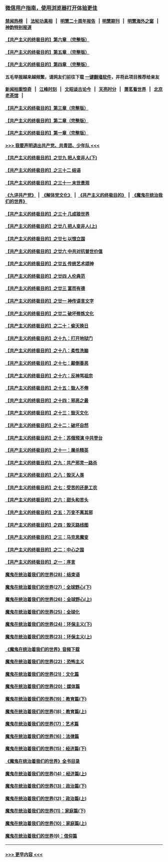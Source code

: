 ### [微信用户指南，使用浏览器打开体验更佳](https://github.com/gfw-breaker/banned-news1/blob/master/indexes/wechat-guide.md?t=0)
#### [禁闻热榜](热点新闻.md?t=0)  &nbsp;&nbsp;|&nbsp;&nbsp; [法轮功真相](https://github.com/gfw-breaker/truth/blob/master/README.md?t=0) &nbsp;&nbsp;|&nbsp;&nbsp; [明慧二十周年报告](https://github.com/gfw-breaker/mh-reports/blob/master/README.md?t=0) &nbsp;&nbsp;|&nbsp;&nbsp;[明慧期刊](https://github.com/gfw-breaker/mh-qikan) &nbsp;&nbsp;|&nbsp;&nbsp; [明慧海外之窗](https://github.com/gfw-breaker/mh-news/blob/master/README.md?t=0) &nbsp;&nbsp;|&nbsp;&nbsp; [神韵特别报道](https://github.com/gfw-breaker/mh-news/blob/master/shenyun.md?t=0)
#### [【共产主义的终极目的】第六章 （完整版）](../pages/nsc422/n11428913.md?t=02042055) 
#### [【共产主义的终极目的】第五章 （完整版）](../pages/nsc422/n11428912.md?t=02042055) 
#### [【共产主义的终极目的】第四章 （完整版）](../pages/nsc422/n11428907.md?t=02042055) 
#### 五毛举报越来越频繁，请网友们前往下载 [一键翻墙软件](https://github.com/gfw-breaker/ssr-accounts)，并将此项目推荐给亲友
#### [新闻拍案惊奇](https://github.com/gfw-breaker/banned-news1/blob/master/pages/link4.md) &nbsp;&nbsp;|&nbsp;&nbsp; [江峰时刻](https://github.com/gfw-breaker/banned-news1/blob/master/pages/link4.md) &nbsp;&nbsp;|&nbsp;&nbsp; [文昭谈古论今](https://github.com/gfw-breaker/banned-news1/blob/master/pages/link4.md) &nbsp;&nbsp;|&nbsp;&nbsp; [天亮时分](https://github.com/gfw-breaker/banned-news1/blob/master/pages/link4.md) &nbsp;&nbsp;|&nbsp;&nbsp; [萧茗看世界](https://github.com/gfw-breaker/banned-news1/blob/master/pages/link4.md) &nbsp;&nbsp;|&nbsp;&nbsp; [北京老茶馆](https://github.com/gfw-breaker/banned-news1/blob/master/pages/link4.md) &nbsp;&nbsp;|&nbsp;&nbsp; 
#### [【共产主义的终极目的】第三章（完整版）](../pages/nsc422/n11428848.md?t=02042055) 
#### [【共产主义的终极目的】第二章（完整版）](../pages/nsc422/n11428831.md?t=02042055) 
#### [【共产主义的终极目的】第一章（完整版）](../pages/nsc422/n11417651.md?t=02042055) 
#### [>>> 我要声明退出共产党、共青团、少年队 <<<](https://github.com/begood0513/goodnews/blob/master/quit/letter.md) 
#### [【共产主义的终极目的】之廿九 把人变非人(下)](../pages/nsc422/n11344140.md?t=02042055) 
#### [【共产主义的终极目的】之三十二 结语](../pages/nsc422/n11360535.md?t=02042055) 
#### [【共产主义的终极目的】之三十一 末世景观](../pages/nsc422/n11351129.md?t=02042055) 
#### [《九评共产党》](https://github.com/begood0513/9ping.md/blob/master/README.md) &nbsp;|&nbsp; [《解体党文化》](../../../../jtdwh.md/blob/master/README.md)  &nbsp;|&nbsp; [《共产主义的终极目的》](../../../../gczydzjmd.md/blob/master/README.md) &nbsp;|&nbsp; [《魔鬼在统治我们的世界》](../../../../mgztzwmdsj.md/blob/master/README.md) 
#### [【共产主义的终极目的】之三十 几成狼世界](../pages/nsc422/n11348280.md?t=02042055) 
#### [【共产主义的终极目的】之廿八 把人变非人(上)](../pages/nsc422/n11340492.md?t=02042055) 
#### [【共产主义的终极目的】之廿七 以恨立国](../pages/nsc422/n11336944.md?t=02042055) 
#### [【共产主义的终极目的】之廿六 中共对抗普世价值](../pages/nsc422/n11324785.md?t=02042055) 
#### [【共产主义的终极目的】之廿五 传统艺术颂神](../pages/nsc422/n11296396.md?t=02042055) 
#### [【共产主义的终极目的】之廿四 人伦典范](../pages/nsc422/n11296397.md?t=02042055) 
#### [【共产主义的终极目的】之廿三 富而有德](../pages/nsc422/n11283598.md?t=02042055) 
#### [【共产主义的终极目的】之廿一 神传语言文字](../pages/nsc422/n11263265.md?t=02042055) 
#### [【共产主义的终极目的】之廿二 破坏修炼文化](../pages/nsc422/n11245728.md?t=02042055) 
#### [【共产主义的终极目的】之二十：偷天换日](../pages/nsc422/n11238846.md?t=02042055) 
#### [【共产主义的终极目的】之十九：打开地狱门](../pages/nsc422/n11206376.md?t=02042055) 
#### [【共产主义的终极目的】之十八：柔性洗脑](../pages/nsc422/n11199994.md?t=02042055) 
#### [【共产主义的终极目的】之十七：颠倒善恶](../pages/nsc422/n11179782.md?t=02042055) 
#### [【共产主义的终极目的】之十六：反神骂祖宗](../pages/nsc422/n11166798.md?t=02042055) 
#### [【共产主义的终极目的】之十五：毁人不倦](../pages/nsc422/n11166792.md?t=02042055) 
#### [【共产主义的终极目的】之十四：邪恶之最](../pages/nsc422/n11150249.md?t=02042055) 
#### [【共产主义的终极目的】之十三：毁灭文化](../pages/nsc422/n11135227.md?t=02042055) 
#### [【共产主义的终极目的】之十二：破坏自然](../pages/nsc422/n11135214.md?t=02042055) 
#### [【共产主义的终极目的】之十：苏俄预演 中共登台](../pages/nsc422/n11118424.md?t=02042055) 
#### [【共产主义的终极目的】之十一：屠杀精英](../pages/nsc422/n11118442.md?t=02042055) 
#### [【共产主义的终极目的】之九：共产邪灵一路杀](../pages/nsc422/n11114139.md?t=02042055) 
#### [【共产主义的终极目的】之八：毁灭人类](../pages/nsc422/n11108503.md?t=02042055) 
#### [【共产主义的终极目的】之七：受苦的还是工农](../pages/nsc422/n11101809.md?t=02042055) 
#### [【共产主义的终极目的】之六：甜头和苦头](../pages/nsc422/n11096971.md?t=02042055) 
#### [【共产主义的终极目的】之五：万变不离其邪](../pages/nsc422/n11091285.md?t=02042055) 
#### [【共产主义的终极目的】之四：毁灭路线图](../pages/nsc422/n11086284.md?t=02042055) 
#### [【共产主义的终极目的】之三：马克思魔变](../pages/nsc422/n11061941.md?t=02042055) 
#### [【共产主义的终极目的】之二：中心之国](../pages/nsc422/n11047728.md?t=02042055) 
#### [【共产主义的终极目的】之一：序言](../pages/nsc422/n11086077.md?t=02042055) 
#### [魔鬼在统治着我们的世界(28)：结束语](../pages/nsc422/n10936246.md?t=02042055) 
#### [魔鬼在统治着我们的世界(27)：全球野心(下)](../pages/nsc422/n10928319.md?t=02042055) 
#### [魔鬼在统治着我们的世界(26)：全球野心(上)](../pages/nsc422/n10900318.md?t=02042055) 
#### [魔鬼在统治着我们的世界(25)：全球化](../pages/nsc422/n10788205.md?t=02042055) 
#### [魔鬼在统治着我们的世界(24)：环保主义(下)](../pages/nsc422/n10695307.md?t=02042055) 
#### [魔鬼在统治着我们的世界(23)：环保主义(上)](../pages/nsc422/n10688613.md?t=02042055) 
#### [《魔鬼在统治着我们的世界》音频下载](../pages/nsc422/n10635553.md?t=02042055) 
#### [魔鬼在统治着我们的世界(22)：恐怖主义](../pages/nsc422/n10614727.md?t=02042055) 
#### [魔鬼在统治着我们的世界(21)：文化篇](../pages/nsc422/n10597706.md?t=02042055) 
#### [魔鬼在统治着我们的世界(20)：媒体篇](../pages/nsc422/n10586579.md?t=02042055) 
#### [魔鬼在统治着我们的世界(19)：教育篇(下)](../pages/nsc422/n10564808.md?t=02042055) 
#### [魔鬼在统治着我们的世界(18)：教育篇(上)](../pages/nsc422/n10526970.md?t=02042055) 
#### [魔鬼在统治着我们的世界(17)：艺术篇](../pages/nsc422/n10499093.md?t=02042055) 
#### [魔鬼在统治着我们的世界(16)：法律篇](../pages/nsc422/n10485969.md?t=02042055) 
#### [魔鬼在统治着我们的世界(15)：经济篇(下)](../pages/nsc422/n10469975.md?t=02042055) 
#### [《魔鬼在统治着我们的世界》全书目录](../pages/nsc422/n10464261.md?t=02042055) 
#### [魔鬼在统治着我们的世界(14)：经济篇(上)](../pages/nsc422/n10457370.md?t=02042055) 
#### [魔鬼在统治着我们的世界(13)：政治篇(下)](../pages/nsc422/n10448270.md?t=02042055) 
#### [魔鬼在统治着我们的世界(12)：政治篇(上)](../pages/nsc422/n10444576.md?t=02042055) 
#### [魔鬼在统治着我们的世界(11)：家庭篇(下)](../pages/nsc422/n10440961.md?t=02042055) 
#### [魔鬼在统治着我们的世界(10)：家庭篇(上)](../pages/nsc422/n10435448.md?t=02042055) 
#### [魔鬼在统治着我们的世界(9)：信仰篇](../pages/nsc422/n10432159.md?t=02042055) 

----
#### [ >>> 更早内容 <<< ](../indexes/nsc422-earlier.md)
